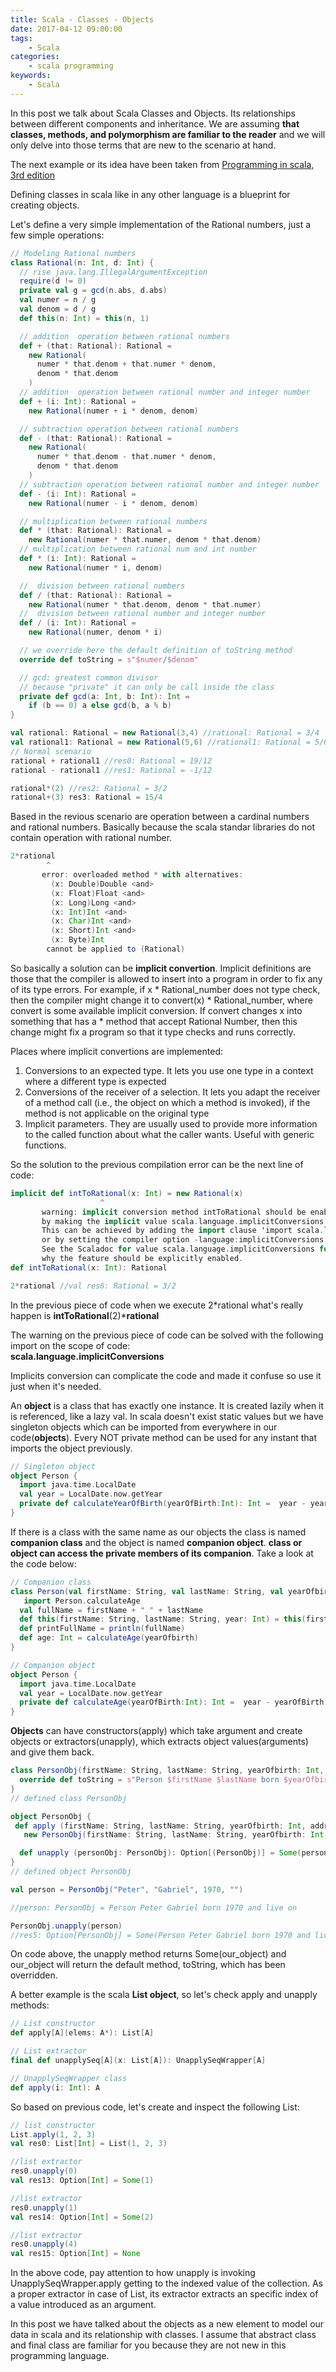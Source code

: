 ```yaml
---
title: Scala - Classes - Objects
date: 2017-04-12 09:00:00
tags:
    - Scala
categories:
    - scala programming 
keywords:
    - Scala
---
```

In this post we talk about Scala Classes and Objects. Its relationships between different components and inheritance. We are assuming **that classes, methods, and polymorphism are familiar to the reader** and we will only delve into those terms that are new to the scenario at hand.

The next example or its idea have been taken from [Programming in scala, 3rd edition](https://www.amazon.co.uk/Programming-Scala-3rd-Martin-Odersky/dp/0981531687)

Defining classes in scala like in any other language  is a blueprint for creating objects.

Let's define a very simple implementation of the Rational numbers, just a few simple operations:

```scala
// Modeling Rational numbers 
class Rational(n: Int, d: Int) {
  // rise java.lang.IllegalArgumentException
  require(d != 0)
  private val g = gcd(n.abs, d.abs)
  val numer = n / g
  val denom = d / g
  def this(n: Int) = this(n, 1)

  // addition  operation between rational numbers
  def + (that: Rational): Rational =
    new Rational(
      numer * that.denom + that.numer * denom,
      denom * that.denom
    )
  // addition  operation between rational number and integer number
  def + (i: Int): Rational =
    new Rational(numer + i * denom, denom)

  // subtraction operation between rational numbers
  def - (that: Rational): Rational =
    new Rational(
      numer * that.denom - that.numer * denom,
      denom * that.denom
    )
  // subtraction operation between rational number and integer number
  def - (i: Int): Rational =
    new Rational(numer - i * denom, denom)

  // multiplication between rational numbers
  def * (that: Rational): Rational =
    new Rational(numer * that.numer, denom * that.denom)
  // multiplication between rational num and int number
  def * (i: Int): Rational =
    new Rational(numer * i, denom)

  //  division between rational numbers
  def / (that: Rational): Rational =
    new Rational(numer * that.denom, denom * that.numer)
  //  division between rational number and integer number
  def / (i: Int): Rational =
    new Rational(numer, denom * i)

  // we override here the default definition of toString method
  override def toString = s"$numer/$denom"

  // gcd: greatest common divisor
  // because "private" it can only be call inside the class
  private def gcd(a: Int, b: Int): Int =
    if (b == 0) a else gcd(b, a % b)
}

val rational: Rational = new Rational(3,4) //rational: Rational = 3/4
val rational1: Rational = new Rational(5,6) //rational1: Rational = 5/6
// Normal scenario
rational + rational1 //res0: Rational = 19/12
rational - rational1 //res1: Rational = -1/12

rational*(2) //res2: Rational = 3/2
rational+(3) res3: Rational = 15/4

```
Based in the revious scenario are operation between a cardinal numbers and rational numbers. Basically because the scala standar libraries do not contain operation with rational number. 
```scala
2*rational
        ^
       error: overloaded method * with alternatives:
         (x: Double)Double <and>
         (x: Float)Float <and>
         (x: Long)Long <and>
         (x: Int)Int <and>
         (x: Char)Int <and>
         (x: Short)Int <and>
         (x: Byte)Int
        cannot be applied to (Rational)

```

So basically a solution can be **implicit convertion**. Implicit definitions are those that the compiler is allowed to insert into a program in order to fix any of its type errors. For example, if x * Rational_number does not type check, then the compiler might change it
to convert(x) * Rational_number, where convert is some available implicit conversion. If convert changes x into something that has a * method that accept Rational Number, then this change might fix a program so that it type checks and runs correctly. 

Places where implicit convertions are implemented:

1. Conversions to an expected type. It lets you use one type in a context where a different type is expected
2. Conversions of the receiver of a selection. It lets you adapt the receiver of a method call (i.e., the object on which a method is invoked), if the method is not applicable on the original type
3. Implicit parameters. They are usually used to provide more information to the called function about what the caller wants. Useful with generic functions. 

So the solution to the previous compilation error can be the next line of code:

```scala
implicit def intToRational(x: Int) = new Rational(x)
                    ^
       warning: implicit conversion method intToRational should be enabled
       by making the implicit value scala.language.implicitConversions visible.
       This can be achieved by adding the import clause 'import scala.language.implicitConversions'
       or by setting the compiler option -language:implicitConversions.
       See the Scaladoc for value scala.language.implicitConversions for a discussion
       why the feature should be explicitly enabled.
def intToRational(x: Int): Rational

2*rational //val res6: Rational = 3/2
```
In the previous piece of code when we execute 2*rational what's really happen is **intToRational**(2)***rational**

The  warning on the previous piece of code can be solved with the following import on the scope of code:\
**scala.language.implicitConversions**

Implicits conversion can complicate the code and made it confuse so use it just when it's needed.

An **object** is a class that has exactly one instance. It is created lazily when it is referenced, like a lazy val. In scala doesn't exist static values but we have singleton objects which can be imported from everywhere in our code(**objects**). Every NOT private method can be used for any instant that imports the object previously. 

```scala
// Singleton object
object Person {
  import java.time.LocalDate
  val year = LocalDate.now.getYear
  private def calculateYearOfBirth(yearOfBirth:Int): Int =  year - yearOfBirth
}
```

If there is a class with the same name as our objects the class is named **companion class** and the object is named **companion object**. **class or object can access the private members of its companion**. Take a look at the code below:

```scala 
// Companion class
class Person(val firstName: String, val lastName: String, val yearOfbirth: Int, val address: String) {
   import Person.calculateAge
  val fullName = firstName + " " + lastName
  def this(firstName: String, lastName: String, year: Int) = this(firstName, lastName, year ,"")
  def printFullName = println(fullName)
  def age: Int = calculateAge(yearOfbirth)
}

// Companion object
object Person {
  import java.time.LocalDate
  val year = LocalDate.now.getYear
  private def calculateAge(yearOfBirth:Int): Int =  year - yearOfBirth
}
``` 

**Objects** can have constructors(apply) which take argument and create objects or extractors(unapply), which extracts object values(arguments) and give them back.   

```scala 
class PersonObj(firstName: String, lastName: String, yearOfbirth: Int, address: String){
  override def toString = s"Person $firstName $lastName born $yearOfbirth and live on $address"
}
// defined class PersonObj

object PersonObj {
 def apply (firstName: String, lastName: String, yearOfbirth: Int, address: String) =
   new PersonObj(firstName: String, lastName: String, yearOfbirth: Int, address: String)

  def unapply (personObj: PersonObj): Option[(PersonObj)] = Some(personObj)
}
// defined object PersonObj

val person = PersonObj("Peter", "Gabriel", 1970, "")

//person: PersonObj = Person Peter Gabriel born 1970 and live on

PersonObj.unapply(person)
//res5: Option[PersonObj] = Some(Person Peter Gabriel born 1970 and live on )
```

On code above, the unapply method returns Some(our_object) and  our_object will return the default method, toString, which has been overridden.

A better example is the scala **List object**, so let's check apply and unapply methods:

```scala
// List constructor
def apply[A](elems: A*): List[A]

// List extractor 
final def unapplySeq[A](x: List[A]): UnapplySeqWrapper[A]

// UnapplySeqWrapper class 
def apply(i: Int): A
```
So based on previous code, let's create and inspect the following List:

```scala
// list constructor 
List.apply(1, 2, 3)
val res0: List[Int] = List(1, 2, 3)

//list extractor 
res0.unapply(0)
val res13: Option[Int] = Some(1)

//list extractor 
res0.unapply(1)
val res14: Option[Int] = Some(2)

//list extractor 
res0.unapply(4)
val res15: Option[Int] = None
```

In the above code, pay attention to how unapply is invoking UnapplySeqWrapper.apply getting to the indexed value of the collection. As a proper extractor in case of List, its extractor extracts an specific index of a value introduced as an argument.

In this post we have talked about the objects as a new element to model our data in scala and its relationship with classes. I assume that abstract class and final class are familiar for you because they are not new in this programming language.
